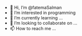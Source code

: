 - 👋 Hi, I’m @fatemaSalman
- 👀 I’m interested in programming
- 🌱 I’m currently learning ...
- 💞️ I’m looking to collaborate on ...
- 📫 How to reach me ...

<!---
fsalmam/fsalmam is a ✨ special ✨ repository because its `README.md` (this file) appears on your GitHub profile.
You can click the Preview link to take a look at your changes.
--->

